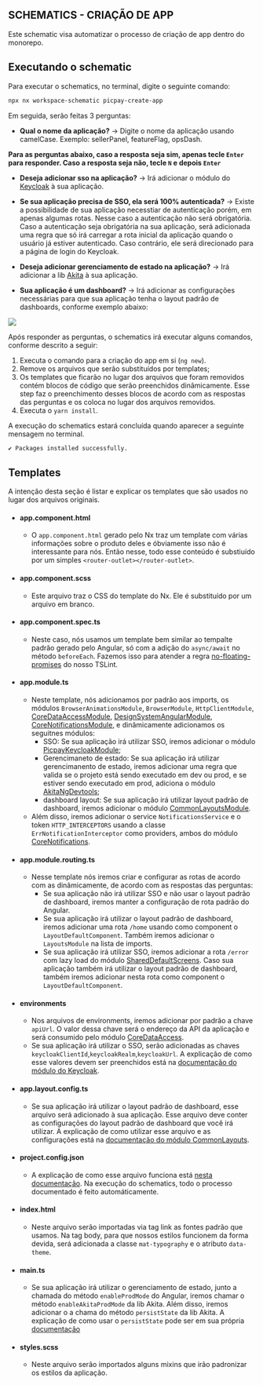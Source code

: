 ## SCHEMATICS - CRIAÇÃO DE APP

Este schematic visa automatizar o processo de criação de app dentro do monorepo.

## Executando o schematic

Para executar o schematics, no terminal, digite o seguinte comando:

```sh
npx nx workspace-schematic picpay-create-app
```

Em seguida, serão feitas 3 perguntas:

-   **Qual o nome da aplicação?** -> Digite o nome da aplicação usando camelCase. Exemplo: sellerPanel, featureFlag, opsDash.

**Para as perguntas abaixo, caso a resposta seja sim, apenas tecle `Enter` para responder. Caso a resposta seja não, tecle `N` e depois `Enter`**

-   **Deseja adicionar sso na aplicação?** -> Irá adicionar o módulo do [Keycloak](https://github.com/PicPay/picpay-frontend/wiki/Keycloak-Modelo-de-integra%C3%A7%C3%A3o) à sua aplicação.

-   **Se sua aplicação precisa de SSO, ela será 100% autenticada?** -> Existe a possibilidade de sua aplicação necesstiar de autenticação porém, em apenas algumas rotas. Nesse caso a autenticação não será obrigatória. Caso a autenticação seja obrigatória na sua aplicação, será adicionada uma regra que só irá carregar a rota inicial da aplicação quando o usuário já estiver autenticado. Caso contrário, ele será direcionado para a página de login do Keycloak.

-   **Deseja adicionar gerenciamento de estado na aplicação?** -> Irá adicionar a lib [Akita](https://datorama.github.io/akita/) à sua aplicação.

-   **Sua aplicação é um dashboard?** -> Irá adicionar as configurações necessárias para que sua aplicação tenha o layout padrão de dashboards, conforme exemplo abaixo:

<img src="https://github.com/PicPay/picpay-frontend/blob/dcd6222ddba485aed0ac2eea1c112897296f123a/tools/schematics/picpay-create-app/docs/layout_default_example.png">

Após responder as perguntas, o schematics irá executar alguns comandos, conforme descrito a seguir:

1. Executa o comando para a criação do app em si (`ng new`).
2. Remove os arquivos que serão substituídos por templates;
3. Os templates que ficarão no lugar dos arquivos que foram removidos contém blocos de código que serão preenchidos dinâmicamente. Esse step faz o preenchimento desses blocos de acordo com as respostas das perguntas e os coloca no lugar dos arquivos removidos.
4. Executa o `yarn install`.

A execução do schematics estará concluída quando aparecer a seguinte mensagem no terminal.

```sh
✔ Packages installed successfully.
```

## Templates

A intenção desta seção é listar e explicar os templates que são usados no lugar dos arquivos originais.

-   #### app.component.html

    -   O `app.component.html` gerado pelo Nx traz um template com várias informações sobre o produto deles e óbviamente isso não é interessante para nós. Então nesse, todo esse conteúdo é substiuído por um simples `<router-outlet></router-outlet>`.

-   #### app.component.scss

    -   Este arquivo traz o CSS do template do Nx. Ele é substituído por um arquivo em branco.

-   #### app.component.spec.ts

    -   Neste caso, nós usamos um template bem similar ao tempalte padrão gerado pelo Angular, só com a adição do `async/await` no método `beforeEach`. Fazemos isso para atender a regra [no-floating-promises](https://palantir.github.io/tslint/rules/no-floating-promises/) do nosso TSLint.

-   #### app.module.ts

    -   Neste template, nós adicionamos por padrão aos imports, os módulos `BrowserAnimationsModule`, `BrowserModule`, `HttpClientModule`, [CoreDataAccessModule](https://github.com/PicPay/picpay-frontend/blob/master/libs/angular/shared/core/data-access/README.md), [DesignSystemAngularModule](https://github.com/PicPay/picpay-frontend/blob/master/libs/design-system/angular/README.md),
        [CoreNotificationsModule](https://github.com/PicPay/picpay-frontend/blob/master/libs/angular/shared/core/notifications/README.md), e dinâmicamente adicionamos os seguitnes módulos:
        -   SSO: Se sua aplicação irá utilizar SSO, iremos adicionar o módulo [PicpayKeycloakModule](https://github.com/PicPay/picpay-frontend/wiki/Keycloak-Modelo-de-integra%C3%A7%C3%A3o#inicializa%C3%A7%C3%A3o);
        -   Gerencimaneto de estado: Se sua aplicação irá utilizar gerencimanento de estado, iremos adicionar uma regra que valida se o projeto está sendo executado em dev ou prod, e se estiver sendo executado em prod, adiciona o módulo [AkitaNgDevtools](https://datorama.github.io/akita/docs/enhancers/devtools/);
        -   dashboard layout: Se sua aplicação irá utilizar layout padrão de dashboard, iremos adicionar o módulo [CommonLayoutsModule](https://github.com/PicPay/picpay-frontend/blob/develop/libs/ui/layouts/README.md).
    -   Além disso, iremos adicionar o service `NotificationsService` e o token `HTTP_INTERCEPTORS` usando a classe `ErrNotificationInterceptor` como providers, ambos do módulo [CoreNotifications](https://github.com/PicPay/picpay-frontend/blob/master/libs/angular/shared/core/notifications/README.md).

-   #### app.module.routing.ts

    -   Nesse template nós iremos criar e configurar as rotas de acordo com as dinâmicamente, de acordo com as respostas das perguntas:
        -   Se sua aplicação não irá utilizar SSO e não usar o layout padrão de dashboard, iremos manter a configuração de rota padrão do Angular.
        -   Se sua aplicação irá utilizar o layout padrão de dashboard, iremos adicionar uma rota `/home` usando como component o `LayoutDefaultComponent`. Também iremos adicionar o `LayoutsModule` na lista de imports.
        -   Se sua aplicação irá utilizar SSO, iremos adicionar a rota `/error` com lazy load do módulo [SharedDefaultScreens](https://github.com/PicPay/picpay-frontend/blob/develop/libs/angular/shared/default-screens/README.md). Caso sua aplicação também irá utilizar o layout padrão de dashboard, também iremos adicionar nesta rota como component o `LayoutDefaultComponent`.

-   #### environments

    -   Nos arquivos de environments, iremos adicionar por padrão a chave `apiUrl`. O valor dessa chave será o endereço da API da aplicação e será consumido pelo módulo [CoreDataAccess](https://github.com/PicPay/picpay-frontend/blob/master/libs/angular/shared/core/data-access/README.md).
    -   Se sua aplicação irá utilizar o SSO, serão adicionadas as chaves `keycloakClientId`,`keycloakRealm`,`keycloakUrl`. A explicação de como esse valores devem ser preenchidos está na [documentação do módulo do Keycloak](https://github.com/PicPay/picpay-frontend/wiki/Keycloak-Modelo-de-integra%C3%A7%C3%A3o).

-   #### app.layout.config.ts

    -   Se sua aplicação irá utilizar o layout padrão de dashboard, esse arquivo será adicionado à sua aplicação. Esse arquivo deve conter as configurações do layout padrão de dashboard que você irá utilizar. A explicação de como utilizar esse arquivo e as configurações está na [documentação do módulo CommonLayouts](https://github.com/PicPay/picpay-frontend/blob/develop/libs/ui/layouts/README.md).

-   #### project.config.json

    -   A explicação de como esse arquivo funciona está [nesta documentação](https://github.com/PicPay/picpay-frontend/wiki/Cria%C3%A7%C3%A3o-de-novos-projetos). Na execução do schematics, todo o processo documentado é feito automáticamente.

-   #### index.html

    -   Neste arquivo serão importadas via tag link as fontes padrão que usamos. Na tag body, para que nossos estilos funcionem da forma devida, será adicionada a classe `mat-typography` e o atributo `data-theme`.

-   #### main.ts

    -   Se sua aplicação irá utilizar o gerenciamento de estado, junto a chamada do método `enableProdMode` do Angular, iremos chamar o método `enableAkitaProdMode` da lib Akita. Além disso, iremos adicionar o a chama do método `persistState` da lib Akita. A explicação de como usar o `persistState` pode ser em sua própria [documentação](https://datorama.github.io/akita/docs/enhancers/persist-state/)

-   #### styles.scss
    -   Neste arquivo serão importados alguns mixins que irão padronizar os estilos da aplicação.
